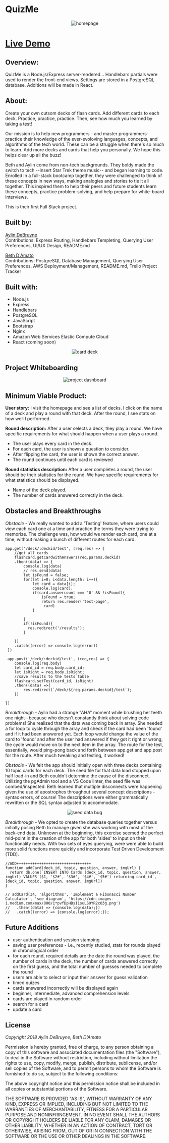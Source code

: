 # QuizMe

<p align='center'>
    <img src='readme_imgs/one.png' alt='homepage'></img>
</p>

# [Live Demo](http://13.58.148.189/)


## Overview:
QuizMe is a Node.js/Express server-rendered...  Handlebars partials were used to render the front-end views. Settings are stored in a PostgreSQL database. Additions will be made in React.    

## About:
 <p>Create your own cutsom decks of flash cards. Add different cards to each deck. Practice,
            practice, practice. Then, see how much you learned by taking a test!</p>
<p>Our mission is to help new programmers - and master programmers- practice their knowledge of 
            the ever-evoloving languages, concepts, and algorithms of the
            tech world. These can be a struggle when there's so much
            to learn. Add more decks and cards that help you personally.
            We hope this helps clear up all the buzz!
        </p>
<p>
            Beth and Aylin come from non-tech backgrounds. They boldy made the switch
            to tech --insert Star Trek theme music-- and began learning to code. Enrolled in a full-stack bootcamp together, they
            were challenged to think of these concepts in new ways, making analogies and stories to tie it
            all together. This inspired them to help their peers and future students learn these concepts, practice problem-solving,
            and help prepare for white-board interviews.       
        </p>
<p>This is their first Full Stack project.</p>

## Built by:

[Aylin DeBruyne](https://github.com/adebruyne)  
Contributions: Express Routing, Handlebars Templeting, Querying User Preferences, UI/UX Design, README.md

[Beth D'Amato](https://github.com/badamato)  
Contributions: PostgreSQL Database Management, Querying User Preferences, AWS Deployment/Management, README.md, Trello Project Tracker


## Built with:

* Node.js
* Express
* Handlebars
* PostgreSQL 
* JavaScript
* Bootstrap
* Nginx
* Amazon Web Services Elastic Compute Cloud
* React (coming soon)

<p align='center'>
    <img src='readme_imgs/two.png' alt='card deck'></img>
</p>


## Project Whiteboarding

<p align='center'>
    <img src='readme_imgs/trello.png' alt='project dashboard'></img>
</p>



## Minimum Viable Product:
**User story:**  I visit the homepage and see a list of decks.  I click on the name of a deck and play a round with that deck.  After the round, I see stats on how well I performed.

**Round description:**  After a user selects a deck, they play a round.  We have specific requirements for what should happen when a user plays a  round.

- The user plays every card in the deck.
- For each card, the user is shown a question to consider.
- After flipping the card, the user is shown the correct answer.
- The round continues until each card is reviewed

**Round statistics description:**  After a user completes a round, the user should be their statistics for the round.  We have specific requirements for what statistics should be displayed.

- Name of the deck played.
- The number of cards answered correctly in the deck.



## Obstacles and Breakthroughs

*Obstacle -*
We really wanted to add a 'Testing' feature, where users could view each card one at a time and practice the terms they were trying to memorize. The challenge was, how would we render each card, one at a time, without making a bunch of different routes for each card. 
```
app.get('/deck/:deckid/test', (req,res) => {
    //get all cards
    flashcard.getCardwithAnswers(req.params.deckid)
    .then((data) => { 
        console.log(data)
        // res.send(data)
        let isFound = false;
        for(let i=0; i<data.length; i++){
            let card = data[i];
            console.log(card);
            if(card.answercount === '0' && !isFound){
                isFound = true;
                return res.render('test-page', 
                 card)
            }
           
        }
        if(!isFound){
          res.redirect('/results');  
        }
         
    })
    .catch((error) => console.log(error))
 })      

 app.post('/deck/:deckid/test', (req,res) => {
    console.log(req.body)
    let card_id = req.body.card_id;
    let isRight = req.body.isRight;
    //save results to the tests table
    flashcard.setTest(card_id, isRight)
    .then((data) =>{
        res.redirect(`/deck/${req.params.deckid}/test`); 
    })
   
})  
```

*Breakthrough -*
Aylin had a strange "AHA" moment while brushing her teeth one night--because who doesn't constantly think about solving code problems! She realized that the data was coming back in array. She needed a for loop to cycle through the array and check if the card had been 'found' and if it had been answered yet. Each loop would change the value of the card to 'found' and after the user had answered if they got it right or wrong, the cycle would move on to the next item in the array. The route for the test, essentially, would ping-pong back and forth between app.get and app.post for the route. After much tweaking and testing, it worked!


*Obstacle -*
We felt the app should initially open with three decks containing 10 topic cards for each deck. The seed file for that data load stopped upon half load-in and Beth couldn't determine the cause of the disconnect.  Utilizing the pgAdmin tool and a VS Code linter, the seed file was combed/inspected.  Beth learned that multiple disconnects were happening given the use of apostrophes throughout several concept descriptions - syntax errors, of course!  The descriptions were either grammatically rewritten or the SQL syntax adjusted to accommodate.

<p align='center'>
    <img src='readme_imgs/six.png' alt='seed data bug'></img>
</p>


*Breakthrough -*
We opted to create the database queries together versus initially posing Beth to manage given she was working with most of the back-end data.  Unknown at the beginning, this exercise seemed the perfect mid-point in the creation of the app for both 'sides' to input on their functionality needs.  With two sets of eyes querying, were were able to build more solid functions more quickly and incorporate Test Driven Development (TDD).

```
//ADD+++++++++++++++++++++++++++++++++
function addCard(deck_id, topic, question, answer, imgUrl) {
  return db.one(`INSERT INTO Cards (deck_id, topic, question, answer, imgUrl) VALUES ($1, '$2#', '$3#', '$4#', '$5#') returning card_id`, [deck_id, topic, question, answer, imgUrl])
}

// addCard(34, 'algorithms', 'Implement a Fibonacci Number Calculator', 'see diagram', 'https://cdn-images-1.medium.com/max/800/1*pvfDpHBsI1suLSOYR2cO3g.png')
//   .then((data) => {console.log(data);})
//   .catch((error) => {console.log(error);});
```

## Future Additions

* user authentication and session stamping
* saving user preferences - i.e., recently studied, stats for rounds played in chronological order
* for each round, required details are the date the round was played, the number of cards in the deck, the number of cards answered correctly on the first guess, and the total number of guesses needed to complete the round
* users are able to select or input their answer for guess validation
* timed quizes
* cards answered incorrectly will be displayed again
* beginner, intermediate, advanced comprehension levels
* cards are played in random order
* search for a card
* update a card



## License 
*Copyright 2018 Aylin DeBruyne, Beth D'Amato*

Permission is hereby granted, free of charge, to any person obtaining a copy of this software and associated documentation files (the "Software"), to deal in the Software without restriction, including without limitation the rights to use, copy, modify, merge, publish, distribute, sublicense, and/or sell copies of the Software, and to permit persons to whom the Software is furnished to do so, subject to the following conditions:

The above copyright notice and this permission notice shall be included in all copies or substantial portions of the Software.

THE SOFTWARE IS PROVIDED "AS IS", WITHOUT WARRANTY OF ANY KIND, EXPRESS OR IMPLIED, INCLUDING BUT NOT LIMITED TO THE WARRANTIES OF MERCHANTABILITY, FITNESS FOR A PARTICULAR PURPOSE AND NONINFRINGEMENT. IN NO EVENT SHALL THE AUTHORS OR COPYRIGHT HOLDERS BE LIABLE FOR ANY CLAIM, DAMAGES OR OTHER LIABILITY, WHETHER IN AN ACTION OF CONTRACT, TORT OR OTHERWISE, ARISING FROM, OUT OF OR IN CONNECTION WITH THE SOFTWARE OR THE USE OR OTHER DEALINGS IN THE SOFTWARE.
